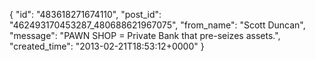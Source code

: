  {
   "id": "483618271674110",
   "post_id": "462493170453287_480688621967075",
   "from_name": "Scott Duncan",
   "message": "PAWN SHOP = Private Bank that pre-seizes assets.",
   "created_time": "2013-02-21T18:53:12+0000"
 }
